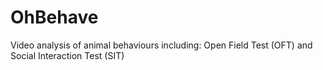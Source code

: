 # OhBehave
Video analysis of animal behaviours including: Open Field Test (OFT) and Social Interaction Test (SIT)
